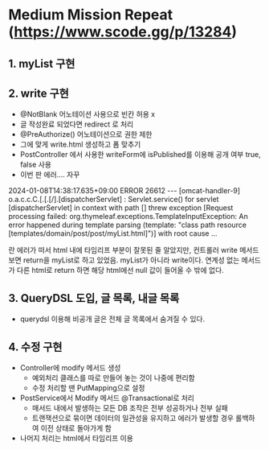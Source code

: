 # Medium Mission Repeat (https://www.scode.gg/p/13284)

## 1. myList 구현

## 2. write 구현
- @NotBlank 어노테이션 사용으로 빈칸 허용 x
- 글 작성완료 되었다면 redirect 로 처리
- @PreAuthorize() 어노테이션으로 권한 제한
- 그에 맞게 write.html 생성하고 폼 맞추기
- PostController 에서 사용한 writeForm에 isPublished를 이용해 공개 여부 true, false 사용
- 이번 판 에러.... 자꾸 

2024-01-08T14:38:17.635+09:00 ERROR 26612 --- [omcat-handler-9] o.a.c.c.C.[.[.[/].[dispatcherServlet]    : Servlet.service() for servlet [dispatcherServlet] in context with path [] threw exception [Request processing failed: org.thymeleaf.exceptions.TemplateInputException: An error happened during template parsing (template: "class path resource [templates/domain/post/post/myList.html]")] with root cause ...

란 에러가 떠서 html 내에 타임리프 부분이 잘못된 줄 알았지만, 컨트롤러 write 메서드 보면
return을 myList로 하고 있었음. myList가 아니라 write이다. 연계성 없는 메서드가 다른 html로 return 하면 해당 html에선 null 값이 들어올 수 밖에 없다.

## 3. QueryDSL 도입, 글 목록, 내글 목록

- querydsl 이용해 비공개 글은 전체 글 목록에서 숨겨질 수 있다.

## 4. 수정 구현

- Controller에 modify 메서드 생성
  - 예외처리 클래스를 따로 만들어 놓는 것이 나중에 편리함
  - 수정 처리할 땐 PutMapping으로 설정
- PostService에서 Modify 메서드 @Transactional로 처리
  - 매서드 내에서 발생하는 모든 DB 조작은 전부 성공하거나 전부 실패
  - 트랜잭션으로 묶이면 데이터의 일관성을 유지하고 에러가 발생할 경우 롤백하여 이전 상태로 돌아가게 함
- 나머지 처리는 html에서 타임리프 이용